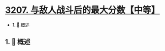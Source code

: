 # [3207. 与敌人战斗后的最大分数【中等】](https://github.com/tnotesjs/TNotes.leetcode/tree/main/notes/3207.%20%E4%B8%8E%E6%95%8C%E4%BA%BA%E6%88%98%E6%96%97%E5%90%8E%E7%9A%84%E6%9C%80%E5%A4%A7%E5%88%86%E6%95%B0%E3%80%90%E4%B8%AD%E7%AD%89%E3%80%91)

<!-- region:toc -->

- [1. 📝 概述](#1--概述)

<!-- endregion:toc -->

## 1. 📝 概述
